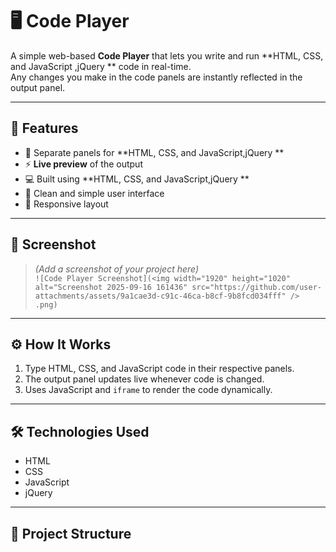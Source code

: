 # 🖥️ Code Player

A simple web-based **Code Player** that lets you write and run **HTML, CSS, and JavaScript ,jQuery ** code in real-time.  
Any changes you make in the code panels are instantly reflected in the output panel.

---

## 🚀 Features

- 📝 Separate panels for **HTML, CSS, and JavaScript,jQuery **
- ⚡ **Live preview** of the output
- 💻 Built using **HTML, CSS, and JavaScript,jQuery **
- 🎨 Clean and simple user interface
- 📱 Responsive layout

---

## 📸 Screenshot

> *(Add a screenshot of your project here)*  
> `![Code Player Screenshot](<img width="1920" height="1020" alt="Screenshot 2025-09-16 161436" src="https://github.com/user-attachments/assets/9a1cae3d-c91c-46ca-b8cf-9b8fcd034fff" />
.png)`

---

## ⚙️ How It Works

1. Type HTML, CSS, and JavaScript code in their respective panels.
2. The output panel updates live whenever code is changed.
3. Uses JavaScript and `iframe` to render the code dynamically.

---

## 🛠️ Technologies Used

- HTML  
- CSS  
- JavaScript  
- jQuery 

---

## 📂 Project Structure

